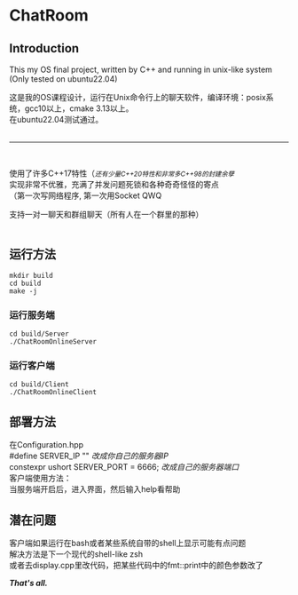 # ChatRoom
## Introduction     

This my OS final project, written by C++ and running in unix-like system (Only tested on ubuntu22.04)      

这是我的OS课程设计，运行在Unix命令行上的聊天软件，编译环境：posix系统，gcc10以上，cmake 3.13以上。     
在ubuntu22.04测试通过。     
</br>

-----------    
</br>

使用了许多C++17特性（<small>*还有少量C++20特性和非常多C++98的封建余孽*</small>     
实现非常不优雅，充满了并发问题死锁和各种奇奇怪怪的寄点      
（第一次写网络程序, 第一次用Socket QWQ      

支持一对一聊天和群组聊天（所有人在一个群里的那种）   
</br>


## 运行方法     

```shell  
mkdir build 
cd build 
make -j 
```     

### 运行服务端    

```shell   
cd build/Server     
./ChatRoomOnlineServer   
```    

### 运行客户端  

```shell   
cd build/Client       
./ChatRoomOnlineClient    
```    

## 部署方法   

在Configuration.hpp    
#define SERVER_IP "" *改成你自己的服务器IP*     
constexpr ushort SERVER_PORT = 6666;   *改成自己的服务器端口*      
客户端使用方法：   
当服务端开启后，进入界面，然后输入help看帮助     

## 潜在问题     

客户端如果运行在bash或者某些系统自带的shell上显示可能有点问题    
解决方法是下一个现代的shell-like zsh      
或者去display.cpp里改代码，把某些代码中的fmt::print中的颜色参数改了      

***That's all.***  

 
